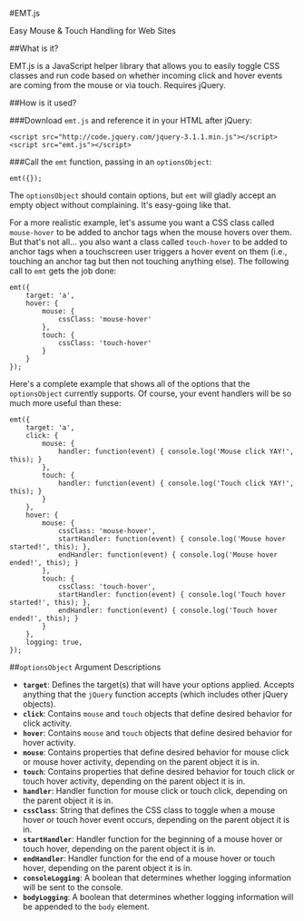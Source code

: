 #EMT.js

Easy Mouse & Touch Handling for Web Sites


##What is it?

EMT.js is a JavaScript helper library that allows you to easily toggle CSS classes and run code based on whether incoming click and hover events are coming from the mouse or via touch. Requires jQuery.


##How is it used?

###Download `emt.js` and reference it in your HTML after jQuery:
```
<script src="http://code.jquery.com/jquery-3.1.1.min.js"></script>
<script src="emt.js"></script>
```

###Call the `emt` function, passing in an `optionsObject`:
```
emt({});
```

The `optionsObject` should contain options, but `emt` will gladly accept an empty object without complaining. It's easy-going like that.

For a more realistic example, let's assume you want a CSS class called `mouse-hover` to be added to anchor tags when the mouse hovers over them. But that's not all... you also want a class called `touch-hover` to be added to anchor tags when a touchscreen user triggers a hover event on them (i.e., touching an anchor tag but then not touching anything else). The following call to `emt` gets the job done:

```
emt({
    target: 'a',
    hover: {
        mouse: {
            cssClass: 'mouse-hover'
        },
        touch: {
            cssClass: 'touch-hover'
        }
    }
});
```

Here's a complete example that shows all of the options that the `optionsObject` currently supports. Of course, your event handlers will be so much more useful than these:
```
emt({
    target: 'a',
    click: {
        mouse: {
            handler: function(event) { console.log('Mouse click YAY!', this); }
        },
        touch: {
            handler: function(event) { console.log('Touch click YAY!', this); }
        }
    },
    hover: {
        mouse: {
            cssClass: 'mouse-hover',
            startHandler: function(event) { console.log('Mouse hover started!', this); },
            endHandler: function(event) { console.log('Mouse hover ended!', this); }
        },
        touch: {
            cssClass: 'touch-hover',
            startHandler: function(event) { console.log('Touch hover started!', this); },
            endHandler: function(event) { console.log('Touch hover ended!', this); }
        }
    },
    logging: true,
});
```

##`optionsObject` Argument Descriptions

- **`target`**: Defines the target(s) that will have your options applied. Accepts anything that the `jQuery` function accepts (which includes other jQuery objects).
- **`click`**: Contains `mouse` and `touch` objects that define desired behavior for click activity.
- **`hover`**: Contains `mouse` and `touch` objects that define desired behavior for hover activity.
- **`mouse`**: Contains properties that define desired behavior for mouse click or mouse hover activity, depending on the parent object it is in.
- **`touch`**: Contains properties that define desired behavior for touch click or touch hover activity, depending on the parent object it is in.
- **`handler`**: Handler function for mouse click or touch click, depending on the parent object it is in.
- **`cssClass`**: String that defines the CSS class to toggle when a mouse hover or touch hover event occurs, depending on the parent object it is in.
- **`startHandler`**: Handler function for the beginning of a mouse hover or touch hover, depending on the parent object it is in.
- **`endHandler`**: Handler function for the end of a mouse hover or touch hover, depending on the parent object it is in.
- **`consoleLogging`**: A boolean that determines whether logging information will be sent to the console.
- **`bodyLogging`**: A boolean that determines whether logging information will be appended to the `body` element.
